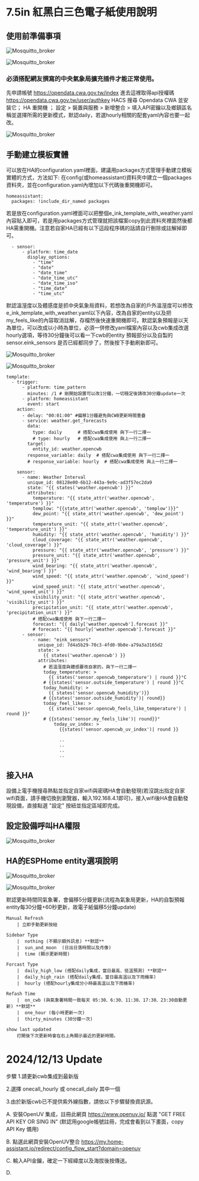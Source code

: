 # 7.5in 紅黑白三色電子紙使用說明

## 使用前準備事項

![Mosquitto_broker](/e_ink_display/image/161812.png)

![Mosquitto_broker](/e_ink_display/image/161954.png)

### 必須搭配網友撰寫的中央氣象局擴充插件才能正常使用。
先申請帳號
https://opendata.cwa.gov.tw/index
進去這裡取得api授權碼
https://opendata.cwa.gov.tw/user/authkey
HACS 搜尋 Opendata CWA 並安裝它； HA 重開機 ； 設定 > 裝置與服務  > 新增整合 > 填入API密鑰以及鄉鎮區名稱並選擇所需的更新模式，默認daily，若選hourly相關的配套yaml內容也要一起改。

![Mosquitto_broker](/e_ink_display/image/142722.png)

## 手動建立模板實體 
可以放在HA的configuration.yaml裡面，建議用packages方式管理手動建立模板實體的方式，方法如下: 在config(或homeassistant)資料夾中建立一個packages資料夾，並在configuration.yaml內增加以下代碼後重開機即可。

    homeassistant:
      packages: !include_dir_named packages

若是放在configuration.yaml裡面可以把整個e_ink_template_with_weather.yaml 內容貼入即可，若是用packages方式管理就把該檔案copy到此資料夾裡面然後都HA需重開機。注意若自家HA已經有以下這段程序碼的話請自行刪除或註解掉即可。

      - sensor:
          - platform: time_date
            display_options:
              - "time"
              - "date"
              - "date_time"
              - "date_time_utc"
              - "date_time_iso"
              - "time_date"
              - "time_utc"

默認溫溼度以及體感度是抓中央氣象局資料，若想改為自家的戶外溫溼度可以修改e_ink_template_with_weather.yaml以下內容，改為自家的entity以及把 my_feels_like的內容取消註解，存檔然後快速重開機即可。默認氣象預報是以天為單位，可以改成以小時為單位，必須一併修改yaml檔案內容以及cwb集成改選hourly選項，等待30分鐘後可以看一下cwb的entity 預報部分以及自製的sensor.eink_sensors 是否已經都同步了，然後按下手動刷新即可。

![Mosquitto_broker](/e_ink_display/image/112708.png)

![Mosquitto_broker](/e_ink_display/image/112734.png)

    
    template:
      - trigger:
          - platform: time_pattern
            minutes: /1 # 剛開始設置可以改1分鐘，一切穩定後請改30分鐘update一次
          - platform: homeassistant
            event: start
        action:
          - delay: "00:01:00" #偏移1分鐘避免與CWB更新時間重疊
          - service: weather.get_forecasts
            data:
              type: daily      # 搭配cwa集成使用 與下一行二擇一
              # type: hourly   # 搭配cwa集成使用 與上一行二擇一
            target:
              entity_id: weather.opencwb
            response_variable: daily  # 搭配cwa集成使用 與下一行二擇一
            # response_variable: hourly  # 搭配cwa集成使用 與上一行二擇一
           
        sensor:
          - name: Weather Interval
            unique_id: 08128e00-6b12-443a-9e9c-ad3f57ec2da9
            state: "{{ states('weather.opencwb') }}"
            attributes:
              temperature: "{{ state_attr('weather.opencwb', 'temperature') }}"
              templow: "{{state_attr('weather.opencwb', 'templow')}}"
              dew_point: "{{ state_attr('weather.opencwb', 'dew_point') }}"
              temperature_unit: "{{ state_attr('weather.opencwb', 'temperature_unit') }}"
              humidity: "{{ state_attr('weather.opencwb', 'humidity') }}"
              cloud_coverage: "{{ state_attr('weather.opencwb', 'cloud_coverage') }}"
              pressure: "{{ state_attr('weather.opencwb', 'pressure') }}"
              pressure_unit: "{{ state_attr('weather.opencwb', 'pressure_unit') }}"
              wind_bearing: "{{ state_attr('weather.opencwb', 'wind_bearing') }}"
              wind_speed: "{{ state_attr('weather.opencwb', 'wind_speed') }}"
              wind_speed_unit: "{{ state_attr('weather.opencwb', 'wind_speed_unit') }}"
              visibility_unit: "{{ state_attr('weather.opencwb', 'visibility_unit') }}"
              precipitation_unit: "{{ state_attr('weather.opencwb', 'precipitation_unit') }}"
              # 搭配cwa集成使用 與下一行二擇一
              forecast: "{{ daily['weather.opencwb'].forecast }}" 
              # forecast: "{{ hourly['weather.opencwb'].forecast }}"  
          - sensor:
              - name: "eink_sensors"
                unique_id: 7d4a5b29-70c3-4fd0-9b8e-a79a3a3165d2
                state: >
                  {{ states('weather.opencwb') }}
                attributes:
                  # 若溫溼度與體感要改自家的，與下一行二擇一
                  today_temperature: >
                    {{ states('sensor.opencwb_temperature') | round }}°C
                  # {{states('sensor.outside_temperature') | round }}°C
                  today_humidity: >
                    {{ states('sensor.opencwb_humidity')}}
                  # {{states('sensor.outside_humidity')| round}}
                  today_feel_like: >
                    {{ states('sensor.opencwb_feels_like_temperature') | round }}°
                  # {{states('sensor.my_feels_like')| round}}°
                      today_uv_index: >
                        {{states('sensor.opencwb_uv_index')| round }}

                        ..
                        ..
                        ..
                        ..

## 接入HA
設備上電手機搜尋熱點並指定自家wifi與密碼HA會自動發現(若沒跳出指定自家wifi頁面，請手機切換到瀏覽器，輸入192.168.4.1即可)，接入wifi後HA會自動發現設備，直接點選 "設定" 按紐並指定區域即完成。

## 設定設備呼叫HA權限

![Mosquitto_broker](/e_ink_display/image/103348.png)

## HA的ESPHome entity選項說明
![Mosquitto_broker](/e_ink_display/image/150554.png)

![Mosquitto_broker](/e_ink_display/image/144320.png)

默認更新時間同氣象署，會偏移5分鐘更新(流程為氣象局更新，HA的自製預報entity每30分鐘+60秒更新，故電子紙偏移5分鐘update)

    Manual Refresh
        | 立即手動更新按紐
    
    Sidebar Type
        |  nothing (不顯示額外訊息) **默認**    
        |  sun_and_moon  (日出日落時間以及月像)
        |  time (顯示更新時間)
    
    Forcast Type
        |  daily_high_low (搭配daily集成，當日最高、低溫預測) **默認**
        |  daily_high_rain (搭配daily集成，當日最高溫以及下雨機率)
        |  hourly (搭配hourly集成分小時最高溫以及下雨機率)

    Refash Time
        |  on_cwb (與氣象署時間一致每天 05:30、6:30、11:30、17:30、23:30自動更新) **默認**
        |  one_hour (每小時更新一次)
        |  thirty_minutes (30分鐘一次)
        
    show last updated
        打開後下次更新時會在右上角顯示最近的更新時間。 


# 2024/12/13 Update
步驟
1.請更新cwb集成到最新版

2.選擇 onecall_hourly 或 onecall_daily 其中一個
    
3.由於新版cwb已不提供紫外線指數，請依以下步驟替換資訊源。

  A. 安裝OpenUV 集成，註冊此網頁 https://www.openuv.io/ 點選 "GET FREE API KEY OR SING IN" (默認用google帳號註冊，完成會看到以下畫面，copy API Key 備用) 
  
  B. 點選此網頁安裝OpenUV整合 https://my.home-assistant.io/redirect/config_flow_start?domain=openuv
  
  C. 輸入API金鑰，確定一下經緯度以及海拔後按傳送。
  
  D. 
      
      
      
    
